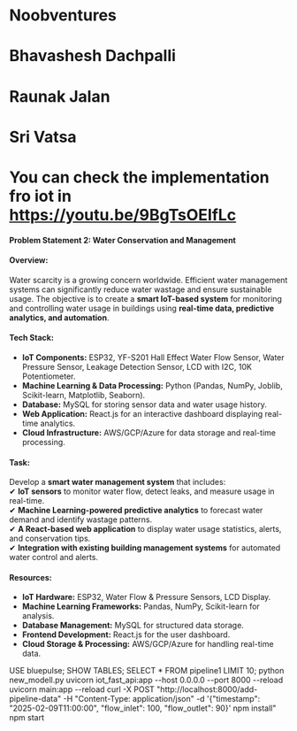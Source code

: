 # Noobventures
# Bhavashesh Dachpalli
# Raunak Jalan
# Sri Vatsa

# You can check the implementation fro iot in https://youtu.be/9BgTsOEIfLc

#### **Problem Statement 2: Water Conservation and Management**  
#### **Overview:**  
Water scarcity is a growing concern worldwide. Efficient water management systems can significantly reduce water wastage and ensure sustainable usage. The objective is to create a **smart IoT-based system** for monitoring and controlling water usage in buildings using **real-time data, predictive analytics, and automation**.  

#### **Tech Stack:**  
- **IoT Components:** ESP32, YF-S201 Hall Effect Water Flow Sensor, Water Pressure Sensor, Leakage Detection Sensor, LCD with I2C, 10K Potentiometer.  
- **Machine Learning & Data Processing:** Python (Pandas, NumPy, Joblib, Scikit-learn, Matplotlib, Seaborn).  
- **Database:** MySQL for storing sensor data and water usage history.  
- **Web Application:** React.js for an interactive dashboard displaying real-time analytics.  
- **Cloud Infrastructure:** AWS/GCP/Azure for data storage and real-time processing.  

#### **Task:**  
Develop a **smart water management system** that includes:  
✔ **IoT sensors** to monitor water flow, detect leaks, and measure usage in real-time.  
✔ **Machine Learning-powered predictive analytics** to forecast water demand and identify wastage patterns.  
✔ **A React-based web application** to display water usage statistics, alerts, and conservation tips.  
✔ **Integration with existing building management systems** for automated water control and alerts.  

#### **Resources:**  
- **IoT Hardware:** ESP32, Water Flow & Pressure Sensors, LCD Display.  
- **Machine Learning Frameworks:** Pandas, NumPy, Scikit-learn for analysis.  
- **Database Management:** MySQL for structured data storage.  
- **Frontend Development:** React.js for the user dashboard.  
- **Cloud Storage & Processing:** AWS/GCP/Azure for handling real-time data.  

USE bluepulse;
SHOW TABLES;
SELECT * FROM pipeline1 LIMIT 10;
python new_modell.py
uvicorn iot_fast_api:app --host 0.0.0.0 --port 8000 --reload
uvicorn main:app --reload
curl -X POST "http://localhost:8000/add-pipeline-data" -H "Content-Type: application/json" -d '{"timestamp": "2025-02-09T11:00:00", "flow_inlet": 100, "flow_outlet": 90}'
npm install"
npm start